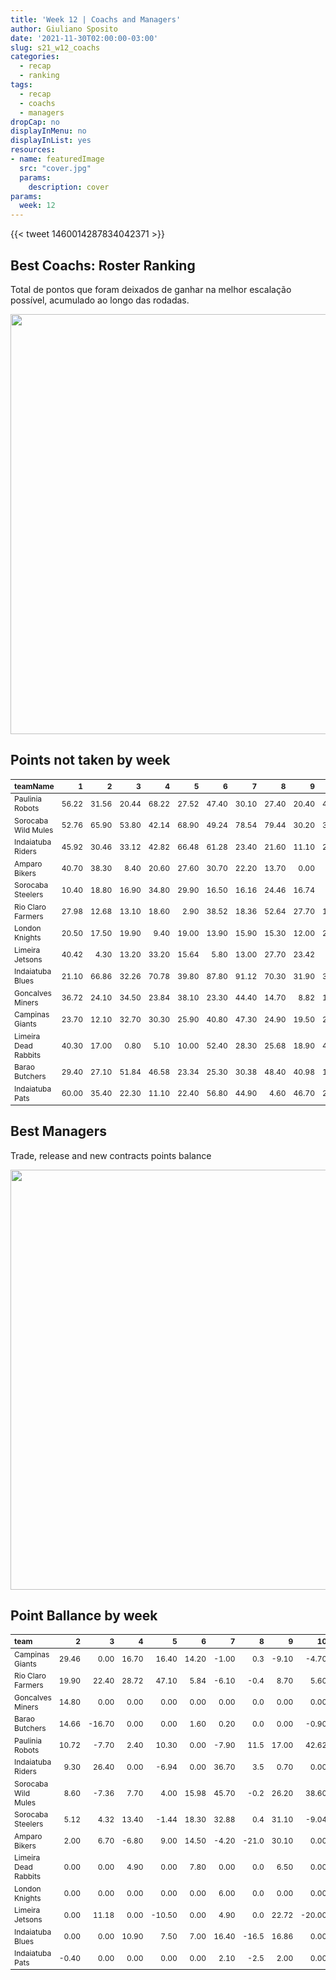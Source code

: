 ```yaml
---
title: 'Week 12 | Coachs and Managers'
author: Giuliano Sposito
date: '2021-11-30T02:00:00-03:00'
slug: s21_w12_coachs
categories:
  - recap
  - ranking
tags:
  - recap
  - coachs
  - managers
dropCap: no
displayInMenu: no
displayInList: yes
resources:
- name: featuredImage
  src: "cover.jpg"
  params:
    description: cover
params:
  week: 12
---
```

<script src="{{< blogdown/postref >}}index_files/kePrint/kePrint.js"></script>
<link href="{{< blogdown/postref >}}index_files/lightable/lightable.css" rel="stylesheet" />
<script src="{{< blogdown/postref >}}index_files/kePrint/kePrint.js"></script>
<link href="{{< blogdown/postref >}}index_files/lightable/lightable.css" rel="stylesheet" />

<!--more-->



{{< tweet 1460014287834042371 >}}

## Best Coachs: Roster Ranking

Total de pontos que foram deixados de ganhar na melhor escalação possível, acumulado ao longo das rodadas.

<img src="{{< blogdown/postref >}}index_files/figure-html/bestCoachChart-1.png" width="672" />

## Points not taken by week

<table class="table" style="font-size: 12px; margin-left: auto; margin-right: auto;">
 <thead>
  <tr>
   <th style="text-align:left;"> teamName </th>
   <th style="text-align:right;"> 1 </th>
   <th style="text-align:right;"> 2 </th>
   <th style="text-align:right;"> 3 </th>
   <th style="text-align:right;"> 4 </th>
   <th style="text-align:right;"> 5 </th>
   <th style="text-align:right;"> 6 </th>
   <th style="text-align:right;"> 7 </th>
   <th style="text-align:right;"> 8 </th>
   <th style="text-align:right;"> 9 </th>
   <th style="text-align:right;"> 10 </th>
   <th style="text-align:right;"> 11 </th>
   <th style="text-align:right;"> 12 </th>
  </tr>
 </thead>
<tbody>
  <tr>
   <td style="text-align:left;"> Paulinia Robots </td>
   <td style="text-align:right;"> 56.22 </td>
   <td style="text-align:right;"> 31.56 </td>
   <td style="text-align:right;"> 20.44 </td>
   <td style="text-align:right;"> 68.22 </td>
   <td style="text-align:right;"> 27.52 </td>
   <td style="text-align:right;"> 47.40 </td>
   <td style="text-align:right;"> 30.10 </td>
   <td style="text-align:right;"> 27.40 </td>
   <td style="text-align:right;"> 20.40 </td>
   <td style="text-align:right;"> 44.70 </td>
   <td style="text-align:right;"> 21.90 </td>
   <td style="text-align:right;"> 6.30 </td>
  </tr>
  <tr>
   <td style="text-align:left;"> Sorocaba Wild Mules </td>
   <td style="text-align:right;"> 52.76 </td>
   <td style="text-align:right;"> 65.90 </td>
   <td style="text-align:right;"> 53.80 </td>
   <td style="text-align:right;"> 42.14 </td>
   <td style="text-align:right;"> 68.90 </td>
   <td style="text-align:right;"> 49.24 </td>
   <td style="text-align:right;"> 78.54 </td>
   <td style="text-align:right;"> 79.44 </td>
   <td style="text-align:right;"> 30.20 </td>
   <td style="text-align:right;"> 32.30 </td>
   <td style="text-align:right;"> 3.00 </td>
   <td style="text-align:right;"> 1.40 </td>
  </tr>
  <tr>
   <td style="text-align:left;"> Indaiatuba Riders </td>
   <td style="text-align:right;"> 45.92 </td>
   <td style="text-align:right;"> 30.46 </td>
   <td style="text-align:right;"> 33.12 </td>
   <td style="text-align:right;"> 42.82 </td>
   <td style="text-align:right;"> 66.48 </td>
   <td style="text-align:right;"> 61.28 </td>
   <td style="text-align:right;"> 23.40 </td>
   <td style="text-align:right;"> 21.60 </td>
   <td style="text-align:right;"> 11.10 </td>
   <td style="text-align:right;"> 20.96 </td>
   <td style="text-align:right;"> 18.50 </td>
   <td style="text-align:right;"> 17.70 </td>
  </tr>
  <tr>
   <td style="text-align:left;"> Amparo Bikers </td>
   <td style="text-align:right;"> 40.70 </td>
   <td style="text-align:right;"> 38.30 </td>
   <td style="text-align:right;"> 8.40 </td>
   <td style="text-align:right;"> 20.60 </td>
   <td style="text-align:right;"> 27.60 </td>
   <td style="text-align:right;"> 30.70 </td>
   <td style="text-align:right;"> 22.20 </td>
   <td style="text-align:right;"> 13.70 </td>
   <td style="text-align:right;"> 0.00 </td>
   <td style="text-align:right;"> 4.40 </td>
   <td style="text-align:right;"> 17.90 </td>
   <td style="text-align:right;"> 25.90 </td>
  </tr>
  <tr>
   <td style="text-align:left;"> Sorocaba Steelers </td>
   <td style="text-align:right;"> 10.40 </td>
   <td style="text-align:right;"> 18.80 </td>
   <td style="text-align:right;"> 16.90 </td>
   <td style="text-align:right;"> 34.80 </td>
   <td style="text-align:right;"> 29.90 </td>
   <td style="text-align:right;"> 16.50 </td>
   <td style="text-align:right;"> 16.16 </td>
   <td style="text-align:right;"> 24.46 </td>
   <td style="text-align:right;"> 16.74 </td>
   <td style="text-align:right;"> 5.90 </td>
   <td style="text-align:right;"> 28.30 </td>
   <td style="text-align:right;"> 10.60 </td>
  </tr>
  <tr>
   <td style="text-align:left;"> Rio Claro Farmers </td>
   <td style="text-align:right;"> 27.98 </td>
   <td style="text-align:right;"> 12.68 </td>
   <td style="text-align:right;"> 13.10 </td>
   <td style="text-align:right;"> 18.60 </td>
   <td style="text-align:right;"> 2.90 </td>
   <td style="text-align:right;"> 38.52 </td>
   <td style="text-align:right;"> 18.36 </td>
   <td style="text-align:right;"> 52.64 </td>
   <td style="text-align:right;"> 27.70 </td>
   <td style="text-align:right;"> 19.62 </td>
   <td style="text-align:right;"> 13.12 </td>
   <td style="text-align:right;"> 36.74 </td>
  </tr>
  <tr>
   <td style="text-align:left;"> London Knights </td>
   <td style="text-align:right;"> 20.50 </td>
   <td style="text-align:right;"> 17.50 </td>
   <td style="text-align:right;"> 19.90 </td>
   <td style="text-align:right;"> 9.40 </td>
   <td style="text-align:right;"> 19.00 </td>
   <td style="text-align:right;"> 13.90 </td>
   <td style="text-align:right;"> 15.90 </td>
   <td style="text-align:right;"> 15.30 </td>
   <td style="text-align:right;"> 12.00 </td>
   <td style="text-align:right;"> 25.20 </td>
   <td style="text-align:right;"> 36.54 </td>
   <td style="text-align:right;"> 0.30 </td>
  </tr>
  <tr>
   <td style="text-align:left;"> Limeira Jetsons </td>
   <td style="text-align:right;"> 40.42 </td>
   <td style="text-align:right;"> 4.30 </td>
   <td style="text-align:right;"> 13.20 </td>
   <td style="text-align:right;"> 33.20 </td>
   <td style="text-align:right;"> 15.64 </td>
   <td style="text-align:right;"> 5.80 </td>
   <td style="text-align:right;"> 13.00 </td>
   <td style="text-align:right;"> 27.70 </td>
   <td style="text-align:right;"> 23.42 </td>
   <td style="text-align:right;"> 3.60 </td>
   <td style="text-align:right;"> 42.10 </td>
   <td style="text-align:right;"> 6.20 </td>
  </tr>
  <tr>
   <td style="text-align:left;"> Indaiatuba Blues </td>
   <td style="text-align:right;"> 21.10 </td>
   <td style="text-align:right;"> 66.86 </td>
   <td style="text-align:right;"> 32.26 </td>
   <td style="text-align:right;"> 70.78 </td>
   <td style="text-align:right;"> 39.80 </td>
   <td style="text-align:right;"> 87.80 </td>
   <td style="text-align:right;"> 91.12 </td>
   <td style="text-align:right;"> 70.30 </td>
   <td style="text-align:right;"> 31.90 </td>
   <td style="text-align:right;"> 33.40 </td>
   <td style="text-align:right;"> 33.90 </td>
   <td style="text-align:right;"> 5.90 </td>
  </tr>
  <tr>
   <td style="text-align:left;"> Goncalves Miners </td>
   <td style="text-align:right;"> 36.72 </td>
   <td style="text-align:right;"> 24.10 </td>
   <td style="text-align:right;"> 34.50 </td>
   <td style="text-align:right;"> 23.84 </td>
   <td style="text-align:right;"> 38.10 </td>
   <td style="text-align:right;"> 23.30 </td>
   <td style="text-align:right;"> 44.40 </td>
   <td style="text-align:right;"> 14.70 </td>
   <td style="text-align:right;"> 8.82 </td>
   <td style="text-align:right;"> 17.80 </td>
   <td style="text-align:right;"> 7.30 </td>
   <td style="text-align:right;"> 14.76 </td>
  </tr>
  <tr>
   <td style="text-align:left;"> Campinas Giants </td>
   <td style="text-align:right;"> 23.70 </td>
   <td style="text-align:right;"> 12.10 </td>
   <td style="text-align:right;"> 32.70 </td>
   <td style="text-align:right;"> 30.30 </td>
   <td style="text-align:right;"> 25.90 </td>
   <td style="text-align:right;"> 40.80 </td>
   <td style="text-align:right;"> 47.30 </td>
   <td style="text-align:right;"> 24.90 </td>
   <td style="text-align:right;"> 19.50 </td>
   <td style="text-align:right;"> 20.80 </td>
   <td style="text-align:right;"> 16.40 </td>
   <td style="text-align:right;"> 13.30 </td>
  </tr>
  <tr>
   <td style="text-align:left;"> Limeira Dead Rabbits </td>
   <td style="text-align:right;"> 40.30 </td>
   <td style="text-align:right;"> 17.00 </td>
   <td style="text-align:right;"> 0.80 </td>
   <td style="text-align:right;"> 5.10 </td>
   <td style="text-align:right;"> 10.00 </td>
   <td style="text-align:right;"> 52.40 </td>
   <td style="text-align:right;"> 28.30 </td>
   <td style="text-align:right;"> 25.68 </td>
   <td style="text-align:right;"> 18.90 </td>
   <td style="text-align:right;"> 43.40 </td>
   <td style="text-align:right;"> 24.90 </td>
   <td style="text-align:right;"> 18.94 </td>
  </tr>
  <tr>
   <td style="text-align:left;"> Barao Butchers </td>
   <td style="text-align:right;"> 29.40 </td>
   <td style="text-align:right;"> 27.10 </td>
   <td style="text-align:right;"> 51.84 </td>
   <td style="text-align:right;"> 46.58 </td>
   <td style="text-align:right;"> 23.34 </td>
   <td style="text-align:right;"> 25.30 </td>
   <td style="text-align:right;"> 30.38 </td>
   <td style="text-align:right;"> 48.40 </td>
   <td style="text-align:right;"> 40.98 </td>
   <td style="text-align:right;"> 19.78 </td>
   <td style="text-align:right;"> 39.22 </td>
   <td style="text-align:right;"> 10.10 </td>
  </tr>
  <tr>
   <td style="text-align:left;"> Indaiatuba Pats </td>
   <td style="text-align:right;"> 60.00 </td>
   <td style="text-align:right;"> 35.40 </td>
   <td style="text-align:right;"> 22.30 </td>
   <td style="text-align:right;"> 11.10 </td>
   <td style="text-align:right;"> 22.40 </td>
   <td style="text-align:right;"> 56.80 </td>
   <td style="text-align:right;"> 44.90 </td>
   <td style="text-align:right;"> 4.60 </td>
   <td style="text-align:right;"> 46.70 </td>
   <td style="text-align:right;"> 28.10 </td>
   <td style="text-align:right;"> 17.90 </td>
   <td style="text-align:right;"> 15.30 </td>
  </tr>
</tbody>
</table>

## Best Managers

Trade, release and new contracts points balance

<img src="{{< blogdown/postref >}}index_files/figure-html/bestManagerChart-1.png" width="672" />


## Point Ballance by week

<table class="table" style="font-size: 12px; margin-left: auto; margin-right: auto;">
 <thead>
  <tr>
   <th style="text-align:left;"> team </th>
   <th style="text-align:right;"> 2 </th>
   <th style="text-align:right;"> 3 </th>
   <th style="text-align:right;"> 4 </th>
   <th style="text-align:right;"> 5 </th>
   <th style="text-align:right;"> 6 </th>
   <th style="text-align:right;"> 7 </th>
   <th style="text-align:right;"> 8 </th>
   <th style="text-align:right;"> 9 </th>
   <th style="text-align:right;"> 10 </th>
   <th style="text-align:right;"> 11 </th>
   <th style="text-align:right;"> 12 </th>
  </tr>
 </thead>
<tbody>
  <tr>
   <td style="text-align:left;"> Campinas Giants </td>
   <td style="text-align:right;"> 29.46 </td>
   <td style="text-align:right;"> 0.00 </td>
   <td style="text-align:right;"> 16.70 </td>
   <td style="text-align:right;"> 16.40 </td>
   <td style="text-align:right;"> 14.20 </td>
   <td style="text-align:right;"> -1.00 </td>
   <td style="text-align:right;"> 0.3 </td>
   <td style="text-align:right;"> -9.10 </td>
   <td style="text-align:right;"> -4.70 </td>
   <td style="text-align:right;"> 13.80 </td>
   <td style="text-align:right;"> 11.10 </td>
  </tr>
  <tr>
   <td style="text-align:left;"> Rio Claro Farmers </td>
   <td style="text-align:right;"> 19.90 </td>
   <td style="text-align:right;"> 22.40 </td>
   <td style="text-align:right;"> 28.72 </td>
   <td style="text-align:right;"> 47.10 </td>
   <td style="text-align:right;"> 5.84 </td>
   <td style="text-align:right;"> -6.10 </td>
   <td style="text-align:right;"> -0.4 </td>
   <td style="text-align:right;"> 8.70 </td>
   <td style="text-align:right;"> 5.60 </td>
   <td style="text-align:right;"> -16.50 </td>
   <td style="text-align:right;"> 0.50 </td>
  </tr>
  <tr>
   <td style="text-align:left;"> Goncalves Miners </td>
   <td style="text-align:right;"> 14.80 </td>
   <td style="text-align:right;"> 0.00 </td>
   <td style="text-align:right;"> 0.00 </td>
   <td style="text-align:right;"> 0.00 </td>
   <td style="text-align:right;"> 0.00 </td>
   <td style="text-align:right;"> 0.00 </td>
   <td style="text-align:right;"> 0.0 </td>
   <td style="text-align:right;"> 0.00 </td>
   <td style="text-align:right;"> 0.00 </td>
   <td style="text-align:right;"> 0.00 </td>
   <td style="text-align:right;"> 0.00 </td>
  </tr>
  <tr>
   <td style="text-align:left;"> Barao Butchers </td>
   <td style="text-align:right;"> 14.66 </td>
   <td style="text-align:right;"> -16.70 </td>
   <td style="text-align:right;"> 0.00 </td>
   <td style="text-align:right;"> 0.00 </td>
   <td style="text-align:right;"> 1.60 </td>
   <td style="text-align:right;"> 0.20 </td>
   <td style="text-align:right;"> 0.0 </td>
   <td style="text-align:right;"> 0.00 </td>
   <td style="text-align:right;"> -0.90 </td>
   <td style="text-align:right;"> 1.80 </td>
   <td style="text-align:right;"> 30.40 </td>
  </tr>
  <tr>
   <td style="text-align:left;"> Paulinia Robots </td>
   <td style="text-align:right;"> 10.72 </td>
   <td style="text-align:right;"> -7.70 </td>
   <td style="text-align:right;"> 2.40 </td>
   <td style="text-align:right;"> 10.30 </td>
   <td style="text-align:right;"> 0.00 </td>
   <td style="text-align:right;"> -7.90 </td>
   <td style="text-align:right;"> 11.5 </td>
   <td style="text-align:right;"> 17.00 </td>
   <td style="text-align:right;"> 42.62 </td>
   <td style="text-align:right;"> 12.40 </td>
   <td style="text-align:right;"> 32.32 </td>
  </tr>
  <tr>
   <td style="text-align:left;"> Indaiatuba Riders </td>
   <td style="text-align:right;"> 9.30 </td>
   <td style="text-align:right;"> 26.40 </td>
   <td style="text-align:right;"> 0.00 </td>
   <td style="text-align:right;"> -6.94 </td>
   <td style="text-align:right;"> 0.00 </td>
   <td style="text-align:right;"> 36.70 </td>
   <td style="text-align:right;"> 3.5 </td>
   <td style="text-align:right;"> 0.70 </td>
   <td style="text-align:right;"> 0.00 </td>
   <td style="text-align:right;"> 0.70 </td>
   <td style="text-align:right;"> 7.90 </td>
  </tr>
  <tr>
   <td style="text-align:left;"> Sorocaba Wild Mules </td>
   <td style="text-align:right;"> 8.60 </td>
   <td style="text-align:right;"> -7.36 </td>
   <td style="text-align:right;"> 7.70 </td>
   <td style="text-align:right;"> 4.00 </td>
   <td style="text-align:right;"> 15.98 </td>
   <td style="text-align:right;"> 45.70 </td>
   <td style="text-align:right;"> -0.2 </td>
   <td style="text-align:right;"> 26.20 </td>
   <td style="text-align:right;"> 38.60 </td>
   <td style="text-align:right;"> -9.80 </td>
   <td style="text-align:right;"> 0.60 </td>
  </tr>
  <tr>
   <td style="text-align:left;"> Sorocaba Steelers </td>
   <td style="text-align:right;"> 5.12 </td>
   <td style="text-align:right;"> 4.32 </td>
   <td style="text-align:right;"> 13.40 </td>
   <td style="text-align:right;"> -1.44 </td>
   <td style="text-align:right;"> 18.30 </td>
   <td style="text-align:right;"> 32.88 </td>
   <td style="text-align:right;"> 0.4 </td>
   <td style="text-align:right;"> 31.10 </td>
   <td style="text-align:right;"> -9.04 </td>
   <td style="text-align:right;"> -9.94 </td>
   <td style="text-align:right;"> 18.30 </td>
  </tr>
  <tr>
   <td style="text-align:left;"> Amparo Bikers </td>
   <td style="text-align:right;"> 2.00 </td>
   <td style="text-align:right;"> 6.70 </td>
   <td style="text-align:right;"> -6.80 </td>
   <td style="text-align:right;"> 9.00 </td>
   <td style="text-align:right;"> 14.50 </td>
   <td style="text-align:right;"> -4.20 </td>
   <td style="text-align:right;"> -21.0 </td>
   <td style="text-align:right;"> 30.10 </td>
   <td style="text-align:right;"> 0.00 </td>
   <td style="text-align:right;"> 26.16 </td>
   <td style="text-align:right;"> 6.00 </td>
  </tr>
  <tr>
   <td style="text-align:left;"> Limeira Dead Rabbits </td>
   <td style="text-align:right;"> 0.00 </td>
   <td style="text-align:right;"> 0.00 </td>
   <td style="text-align:right;"> 4.90 </td>
   <td style="text-align:right;"> 0.00 </td>
   <td style="text-align:right;"> 7.80 </td>
   <td style="text-align:right;"> 0.00 </td>
   <td style="text-align:right;"> 0.0 </td>
   <td style="text-align:right;"> 6.50 </td>
   <td style="text-align:right;"> 0.00 </td>
   <td style="text-align:right;"> 0.00 </td>
   <td style="text-align:right;"> 0.00 </td>
  </tr>
  <tr>
   <td style="text-align:left;"> London Knights </td>
   <td style="text-align:right;"> 0.00 </td>
   <td style="text-align:right;"> 0.00 </td>
   <td style="text-align:right;"> 0.00 </td>
   <td style="text-align:right;"> 0.00 </td>
   <td style="text-align:right;"> 0.00 </td>
   <td style="text-align:right;"> 6.00 </td>
   <td style="text-align:right;"> 0.0 </td>
   <td style="text-align:right;"> 0.00 </td>
   <td style="text-align:right;"> 0.00 </td>
   <td style="text-align:right;"> 17.94 </td>
   <td style="text-align:right;"> 0.00 </td>
  </tr>
  <tr>
   <td style="text-align:left;"> Limeira Jetsons </td>
   <td style="text-align:right;"> 0.00 </td>
   <td style="text-align:right;"> 11.18 </td>
   <td style="text-align:right;"> 0.00 </td>
   <td style="text-align:right;"> -10.50 </td>
   <td style="text-align:right;"> 0.00 </td>
   <td style="text-align:right;"> 4.90 </td>
   <td style="text-align:right;"> 0.0 </td>
   <td style="text-align:right;"> 22.72 </td>
   <td style="text-align:right;"> -20.00 </td>
   <td style="text-align:right;"> 0.00 </td>
   <td style="text-align:right;"> 0.00 </td>
  </tr>
  <tr>
   <td style="text-align:left;"> Indaiatuba Blues </td>
   <td style="text-align:right;"> 0.00 </td>
   <td style="text-align:right;"> 0.00 </td>
   <td style="text-align:right;"> 10.90 </td>
   <td style="text-align:right;"> 7.50 </td>
   <td style="text-align:right;"> 7.00 </td>
   <td style="text-align:right;"> 16.40 </td>
   <td style="text-align:right;"> -16.5 </td>
   <td style="text-align:right;"> 16.86 </td>
   <td style="text-align:right;"> 0.00 </td>
   <td style="text-align:right;"> 0.00 </td>
   <td style="text-align:right;"> 25.10 </td>
  </tr>
  <tr>
   <td style="text-align:left;"> Indaiatuba Pats </td>
   <td style="text-align:right;"> -0.40 </td>
   <td style="text-align:right;"> 0.00 </td>
   <td style="text-align:right;"> 0.00 </td>
   <td style="text-align:right;"> 0.00 </td>
   <td style="text-align:right;"> 0.00 </td>
   <td style="text-align:right;"> 2.10 </td>
   <td style="text-align:right;"> -2.5 </td>
   <td style="text-align:right;"> 2.00 </td>
   <td style="text-align:right;"> 0.00 </td>
   <td style="text-align:right;"> 30.80 </td>
   <td style="text-align:right;"> -1.80 </td>
  </tr>
</tbody>
</table>
